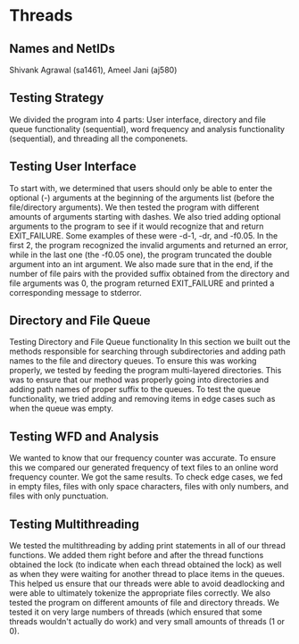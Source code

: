 # Threads #

## Names and NetIDs ##
Shivank Agrawal (sa1461), Ameel Jani (aj580)

## Testing Strategy ##

We divided the program into 4 parts: User interface, directory and file queue functionality (sequential), word frequency and analysis functionality (sequential), and threading all the componenets.

## Testing User Interface ##
To start with, we determined that users should only be able to enter the optional (-) arguments at the beginning of the arguments list (before the file/directory arguments). We then tested the program with different amounts of arguments starting with dashes. We also tried adding optional arguments to the program to see if it would recognize that and return EXIT_FAILURE. Some examples of these were -d-1, -dr, and -f0.05. In the first 2, the program recognized the invalid arguments and returned an error, while in the last one (the -f0.05 one), the program truncated the double argument into an int argument. We also made sure that in the end, if the number of file pairs with the provided suffix obtained from the directory and file arguments was 0, the program returned EXIT_FAILURE and printed a corresponding message to stderror.     

## Directory and File Queue ##
Testing Directory and File Queue functionality In this section we built out the methods responsible for searching through subdirectories and adding path names to the file and directory queues. To ensure this was working properly, we tested by feeding the program multi-layered directories. This was to ensure that our method was properly going into directories and adding path names of proper suffix to the queues. To test the queue functionality, we tried adding and removing items in edge cases such as when the queue was empty.

## Testing WFD and Analysis ##
We wanted to know that our frequency counter was accurate. To ensure this we compared our generated frequency of text files to an online word frequency counter. We got the same results. To check edge cases, we fed in empty files, files with only space characters, files with only numbers, and files with only punctuation.

## Testing Multithreading ##
We tested the multithreading by adding print statements in all of our thread functions. We added them right before and after the thread functions obtained the lock (to indicate when each thread obtained the lock) as well as when they were waiting for another thread to place items in the queues. This helped us ensure that our threads were able to avoid deadlocking and were able to ultimately tokenize the appropriate files correctly. We also tested the program on different amounts of file and directory threads. We tested it on very large numbers of threads (which ensured that some threads wouldn't actually do work) and very small amounts of threads (1 or 0).     
